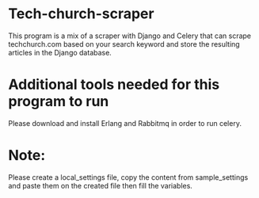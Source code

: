 # Tech-church-scraper
This program is a mix of a scraper with Django and Celery that can scrape techchurch.com based on your search keyword and store the resulting articles in the Django database.

# Additional tools needed for this program to run
Please download and install Erlang and Rabbitmq in order to run celery.

# Note:
Please create a local_settings file, copy the content from sample_settings and paste them on the created file then fill the variables.
